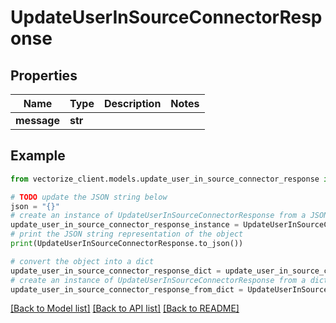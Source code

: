 # UpdateUserInSourceConnectorResponse


## Properties

Name | Type | Description | Notes
------------ | ------------- | ------------- | -------------
**message** | **str** |  | 

## Example

```python
from vectorize_client.models.update_user_in_source_connector_response import UpdateUserInSourceConnectorResponse

# TODO update the JSON string below
json = "{}"
# create an instance of UpdateUserInSourceConnectorResponse from a JSON string
update_user_in_source_connector_response_instance = UpdateUserInSourceConnectorResponse.from_json(json)
# print the JSON string representation of the object
print(UpdateUserInSourceConnectorResponse.to_json())

# convert the object into a dict
update_user_in_source_connector_response_dict = update_user_in_source_connector_response_instance.to_dict()
# create an instance of UpdateUserInSourceConnectorResponse from a dict
update_user_in_source_connector_response_from_dict = UpdateUserInSourceConnectorResponse.from_dict(update_user_in_source_connector_response_dict)
```
[[Back to Model list]](../README.md#documentation-for-models) [[Back to API list]](../README.md#documentation-for-api-endpoints) [[Back to README]](../README.md)


